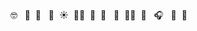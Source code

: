 🤓 &nbsp;   🧜‍&nbsp;  🦔 &nbsp; 🍌&nbsp;   ☀️&nbsp;   🚴🏻‍&nbsp;  🐳&nbsp;  🖤 &nbsp;  🌿&nbsp;   🤷🏻‍&nbsp;   🍉 &nbsp;  🎧 &nbsp; 🐣&nbsp;   🌊    
